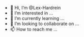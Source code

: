 - 👋 Hi, I’m @Lex-Hardrein
- 👀 I’m interested in ...
- 🌱 I’m currently learning ...
- 💞️ I’m looking to collaborate on ...
- 📫 How to reach me ...

<!---
Lex-Hardrein/Lex-Hardrein is a ✨ special ✨ repository because its `README.md` (this file) appears on your GitHub profile.
You can click the Preview link to take a look at your changes.
--->
